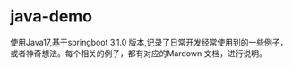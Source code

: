 # java-demo

使用Java17,基于springboot 3.1.0 版本,记录了日常开发经常使用到的一些例子，或者神奇想法。每个相关的例子，都有对应的Mardown
文档，进行说明。







